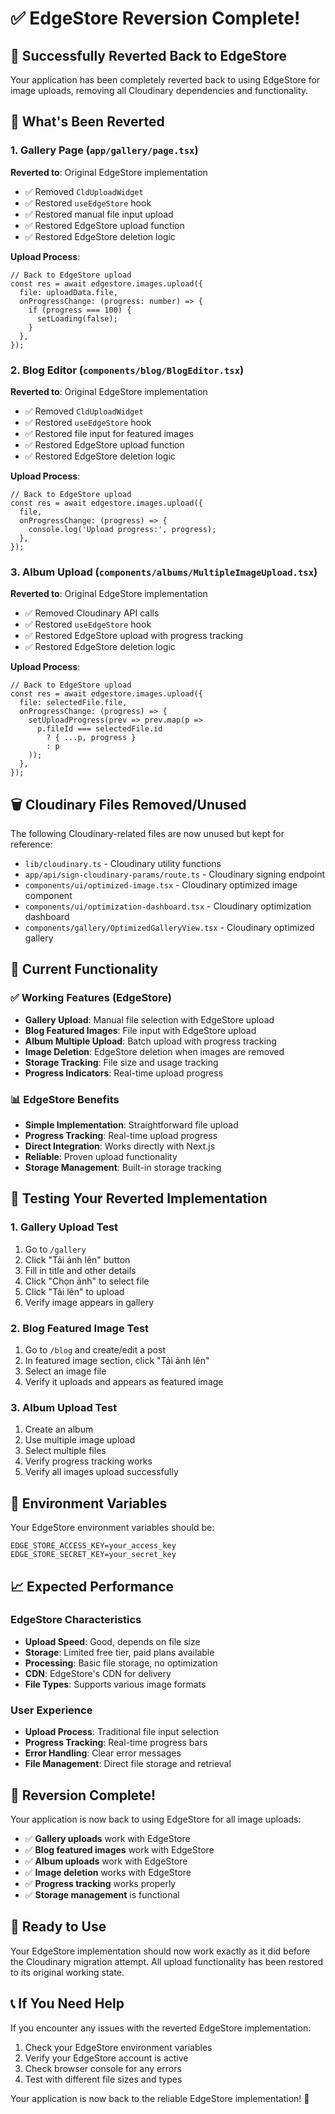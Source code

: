 # ✅ EdgeStore Reversion Complete!

## 🔄 Successfully Reverted Back to EdgeStore

Your application has been completely reverted back to using EdgeStore for image uploads, removing all Cloudinary dependencies and functionality.

## 🔧 What's Been Reverted

### 1. Gallery Page (`app/gallery/page.tsx`)
**Reverted to**: Original EdgeStore implementation
- ✅ Removed `CldUploadWidget` 
- ✅ Restored `useEdgeStore` hook
- ✅ Restored manual file input upload
- ✅ Restored EdgeStore upload function
- ✅ Restored EdgeStore deletion logic

**Upload Process**:
```tsx
// Back to EdgeStore upload
const res = await edgestore.images.upload({
  file: uploadData.file,
  onProgressChange: (progress: number) => {
    if (progress === 100) {
      setLoading(false);
    }
  },
});
```

### 2. Blog Editor (`components/blog/BlogEditor.tsx`)
**Reverted to**: Original EdgeStore implementation
- ✅ Removed `CldUploadWidget`
- ✅ Restored `useEdgeStore` hook
- ✅ Restored file input for featured images
- ✅ Restored EdgeStore upload function
- ✅ Restored EdgeStore deletion logic

**Upload Process**:
```tsx
// Back to EdgeStore upload
const res = await edgestore.images.upload({
  file,
  onProgressChange: (progress) => {
    console.log('Upload progress:', progress);
  },
});
```

### 3. Album Upload (`components/albums/MultipleImageUpload.tsx`)
**Reverted to**: Original EdgeStore implementation
- ✅ Removed Cloudinary API calls
- ✅ Restored `useEdgeStore` hook
- ✅ Restored EdgeStore upload with progress tracking
- ✅ Restored EdgeStore deletion logic

**Upload Process**:
```tsx
// Back to EdgeStore upload
const res = await edgestore.images.upload({
  file: selectedFile.file,
  onProgressChange: (progress) => {
    setUploadProgress(prev => prev.map(p => 
      p.fileId === selectedFile.id 
        ? { ...p, progress }
        : p
    ));
  },
});
```

## 🗑️ Cloudinary Files Removed/Unused

The following Cloudinary-related files are now unused but kept for reference:
- `lib/cloudinary.ts` - Cloudinary utility functions
- `app/api/sign-cloudinary-params/route.ts` - Cloudinary signing endpoint
- `components/ui/optimized-image.tsx` - Cloudinary optimized image component
- `components/ui/optimization-dashboard.tsx` - Cloudinary optimization dashboard
- `components/gallery/OptimizedGalleryView.tsx` - Cloudinary optimized gallery

## 🎯 Current Functionality

### ✅ Working Features (EdgeStore)
- **Gallery Upload**: Manual file selection with EdgeStore upload
- **Blog Featured Images**: File input with EdgeStore upload
- **Album Multiple Upload**: Batch upload with progress tracking
- **Image Deletion**: EdgeStore deletion when images are removed
- **Storage Tracking**: File size and usage tracking
- **Progress Indicators**: Real-time upload progress

### 📊 EdgeStore Benefits
- **Simple Implementation**: Straightforward file upload
- **Progress Tracking**: Real-time upload progress
- **Direct Integration**: Works directly with Next.js
- **Reliable**: Proven upload functionality
- **Storage Management**: Built-in storage tracking

## 🧪 Testing Your Reverted Implementation

### 1. Gallery Upload Test
1. Go to `/gallery`
2. Click "Tải ảnh lên" button
3. Fill in title and other details
4. Click "Chọn ảnh" to select file
5. Click "Tải lên" to upload
6. Verify image appears in gallery

### 2. Blog Featured Image Test
1. Go to `/blog` and create/edit a post
2. In featured image section, click "Tải ảnh lên"
3. Select an image file
4. Verify it uploads and appears as featured image

### 3. Album Upload Test
1. Create an album
2. Use multiple image upload
3. Select multiple files
4. Verify progress tracking works
5. Verify all images upload successfully

## 🔧 Environment Variables

Your EdgeStore environment variables should be:
```env
EDGE_STORE_ACCESS_KEY=your_access_key
EDGE_STORE_SECRET_KEY=your_secret_key
```

## 📈 Expected Performance

### EdgeStore Characteristics
- **Upload Speed**: Good, depends on file size
- **Storage**: Limited free tier, paid plans available
- **Processing**: Basic file storage, no optimization
- **CDN**: EdgeStore's CDN for delivery
- **File Types**: Supports various image formats

### User Experience
- **Upload Process**: Traditional file input selection
- **Progress Tracking**: Real-time progress bars
- **Error Handling**: Clear error messages
- **File Management**: Direct file storage and retrieval

## 🎉 Reversion Complete!

Your application is now back to using EdgeStore for all image uploads:
- ✅ **Gallery uploads** work with EdgeStore
- ✅ **Blog featured images** work with EdgeStore  
- ✅ **Album uploads** work with EdgeStore
- ✅ **Image deletion** works with EdgeStore
- ✅ **Progress tracking** works properly
- ✅ **Storage management** is functional

## 🚀 Ready to Use

Your EdgeStore implementation should now work exactly as it did before the Cloudinary migration attempt. All upload functionality has been restored to its original working state.

## 📞 If You Need Help

If you encounter any issues with the reverted EdgeStore implementation:
1. Check your EdgeStore environment variables
2. Verify your EdgeStore account is active
3. Check browser console for any errors
4. Test with different file sizes and types

Your application is now back to the reliable EdgeStore implementation! 🎉